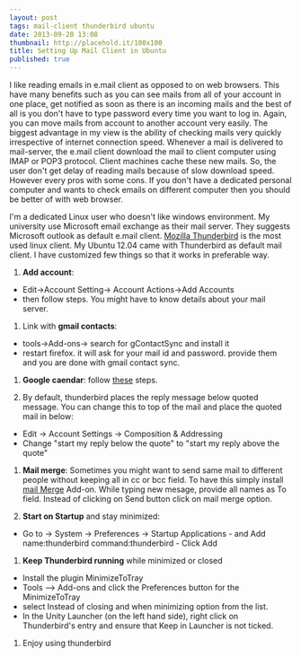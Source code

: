 ```yaml
---
layout: post
tags: mail-client thunderbird ubuntu
date: 2013-09-20 13:08
thumbnail: http://placehold.it/100x100
title: Setting Up Mail Client in Ubuntu
published: true
---
```


I like reading emails in e.mail client as opposed to on web browsers. This have many benefits such as you can see mails from all of your account in one place, get notified as soon as there is an incoming mails and the best of all is you don't have to type password every time you want to log in. Again, you can move mails from account to another account very easily. The biggest advantage in my view is the ability of checking mails very quickly irrespective of internet connection speed. Whenever a mail is delivered to mail-server, the e.mail client download the mail to client computer using IMAP or POP3 protocol. Client machines cache these new mails. So, the user don't get delay of reading mails because of slow download speed. However every pros with some cons. If you don't have a dedicated personal computer  and wants to check emails on different computer then you should be better of with web browser.

I'm a dedicated Linux user who doesn't like windows environment. My university use Microsoft email exchange as their mail server. They suggests Microsoft outlook as default e.mail client. [Mozilla Thunderbird](http://www.mozilla.org/thunderbird/) is the most used linux client. My Ubuntu 12.04 came with Thunderbird as default mail client. I have customized few things so that it works in preferable way.

1. **Add account**:
  - Edit->Account Setting-> Account Actions->Add Accounts
  - then follow steps. You might have to know details about your mail server.

1. Link with **gmail contacts**:
  - tools->Add-ons-> search for gContactSync and install it
  - restart firefox. it will ask for your mail id and password. provide them and you are done with gmail contact sync.

1. **Google caendar**: follow [these](https://support.mozilla.org/en-US/kb/using-lightning-google-calendar) steps.

1. By default, thunderbird places the reply message below quoted message. You can change this to top of the mail and place the quoted mail in below:
  - Edit -> Account Settings -> Composition & Addressing
  - Change "start my reply below the quote" to "start my reply above the quote"

1. **Mail merge**: Sometimes you might want to send same mail to different people without keeping all in cc or bcc field. To have this simply install [mail Merge](https://addons.mozilla.org/en-us/thunderbird/addon/mail-merge/) Add-on. While typing new mesage, provide all names as To field. Instead of clicking on Send button click on mail merge option.

1. **Start on Startup** and stay minimized:
  - Go to -> System -> Preferences -> Startup Applications - and Add name:thunderbird command:thunderbird - Click Add

1. **Keep Thunderbird running** while minimized or closed
  - Install the plugin MinimizeToTray
  - Tools --> Add-ons and click the Preferences button for the MinimizeToTray
  - select Instead of closing and when minimizing option from the list.
  - In the Unity Launcher (on the left hand side), right click on Thunderbird's entry and ensure that Keep in Launcher is not ticked.

1. Enjoy using thunderbird  
